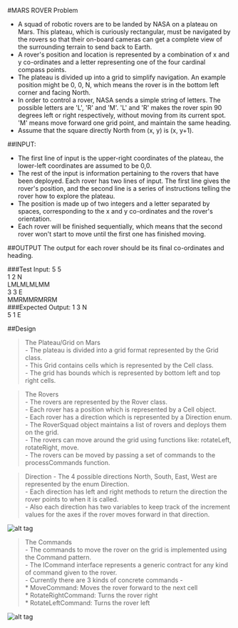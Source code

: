 #MARS ROVER Problem

- A squad of robotic rovers are to be landed by NASA on a plateau on Mars. This plateau, which is curiously rectangular, must be navigated by the rovers so that their on-board cameras can get a complete view of the surrounding terrain to send back to Earth.
- A rover's position and location is represented by a combination of x and y co-ordinates and a letter representing one of the four cardinal compass points. 
- The plateau is divided up into a grid to simplify navigation. An example position might be 0, 0, N, which means the rover is in the bottom left corner and facing North.
- In order to control a rover, NASA sends a simple string of letters. The possible letters are 'L', 'R' and 'M'. 'L' and 'R' makes the rover spin 90 degrees left or right respectively, without moving from its current spot. 'M' means move forward one grid point, and maintain the same heading.
- Assume that the square directly North from (x, y) is (x, y+1).

##INPUT:
- The first line of input is the upper-right coordinates of the plateau, the lower-left coordinates are assumed to be 0,0.
- The rest of the input is information pertaining to the rovers that have been deployed. Each rover has two lines of input. The first line gives the rover's position, and the second line is a series of instructions telling the rover how to explore the plateau.
- The position is made up of two integers and a letter separated by spaces, corresponding to the x and y co-ordinates and the rover's orientation.
- Each rover will be finished sequentially, which means that the second rover won't start to move until the first one has finished moving.

##OUTPUT
The output for each rover should be its final co-ordinates and heading.


###Test Input:
5 5 <br />
1 2 N <br />
LMLMLMLMM <br />
3 3 E <br />
MMRMMRMRRM <br />
###Expected Output:
1 3 N <br />
5 1 E <br />

##Design

> The Plateau/Grid on Mars <br />
    - The plateau is divided into a grid format represented by the Grid class. <br />
    - This Grid contains cells which is represented by the Cell class. <br />
    - The grid has bounds which is represented by bottom left and top right cells.
    
> The Rovers <br />
    - The rovers are represented by the Rover class. <br />
    - Each rover has a position which is represented by a Cell object. <br />
    - Each rover has a direction which is represented by a Direction enum. <br />
    - The RoverSquad object maintains a list of rovers and deploys them on the grid. <br />
    - The rovers can move around the grid using functions like: rotateLeft, rotateRight, move. <br />
    - The rovers can be moved by passing a set of commands to the processCommands function. <br />
    
> Direction
    - The 4 possible directions North, South, East, West are represented by the enum Direction. <br />
    - Each direction has left and right methods to return the direction the rover points to when it is called. <br />
    - Also each direction has two variables to keep track of the increment values for the axes if 
      the rover moves forward in that direction. 
    
![alt tag](https://raw.github.com/shreyasanand/marsrover/master/images/Marsrover.jpg)
    
> The Commands <br />
    - The commands to move the rover on the grid is implemented using the Command pattern. <br />
    - The ICommand interface represents a generic contract for any kind of command given to the rover. <br />
    - Currently there are 3 kinds of concrete commands - <br />
        * MoveCommand: Moves the rover forward to the next cell <br />
        * RotateRightCommand: Turns the rover right <br />
        * RotateLeftCommand: Turns the rover left

![alt tag](https://raw.github.com/shreyasanand/marsrover/master/images/CommandPattern.jpg)
